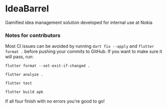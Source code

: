 # IdeaBarrel
Gamified idea management solution developed for internal use at Nokia
### Notes for contributors
Most CI issues can be avoided by running `dart fix --apply` and `flutter format .` before pushing your commits to GitHub.
If you want to make sure it will pass, run:

`flutter format --set-exit-if-changed .`

`flutter analyze .`

`flutter test`

`flutter build apk`

If all four finish with no errors you're good to go!
